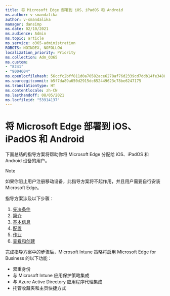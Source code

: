 ```yaml
---
title: 将 Microsoft Edge 部署到 iOS、iPadOS 和 Android
ms.author: v-smandalika
author: v-smandalika
manager: dansimp
ms.date: 02/10/2021
ms.audience: Admin
ms.topic: article
ms.service: o365-administration
ROBOTS: NOINDEX, NOFOLLOW
localization_priority: Priority
ms.collection: Adm_O365
ms.custom:
- "8241"
- "9004604"
ms.openlocfilehash: 56ccfc2bff811d0a70582ace6278af76d2339cd7ddb14fe3488c15c1d4e9340b
ms.sourcegitcommit: b5f7da89a650d2915dc652449623c78be6247175
ms.translationtype: HT
ms.contentlocale: zh-CN
ms.lasthandoff: 08/05/2021
ms.locfileid: "53914137"
---
```

# <a name="deploy-microsoft-edge-to-ios-ipados-and-android"></a>将 Microsoft Edge 部署到 iOS、iPadOS 和 Android

下面总结的指导方案将帮助你将 Microsoft Edge 分配给 iOS、iPadOS 和 Android 设备的用户。

> [!NOTE]
> 如果你阻止用户注册移动设备，此指导方案将不起作用，并且用户需要自行安装 Microsoft Edge。

指导方案涉及以下步骤：

1. [先决条件](https://docs.microsoft.com/mem/intune/fundamentals/guided-scenarios-edge#prerequisites)
2. [简介](https://docs.microsoft.com/mem/intune/fundamentals/guided-scenarios-edge#step-1---introduction)
3. [基本信息](https://docs.microsoft.com/mem/intune/fundamentals/guided-scenarios-edge#step-2---basics)
4. [配置](https://docs.microsoft.com/mem/intune/fundamentals/guided-scenarios-edge#step-3---configuration)
5. [作业](https://docs.microsoft.com/mem/intune/fundamentals/guided-scenarios-edge#step-4---assignments)
6. [查看和创建](https://docs.microsoft.com/mem/intune/fundamentals/guided-scenarios-edge#step-5---review--create)

完成指导方案中的步骤后，Microsoft Intune 策略将启用 Microsoft Edge for Business 的以下功能：

- 双重身份
- 与 Microsoft Intune 应用保护策略集成
- 与 Azure Active Directory 应用程序代理集成
- 托管收藏夹和主页快捷方式
